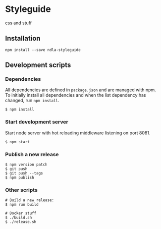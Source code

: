# Styleguide

css and stuff

## Installation

```
npm install --save ndla-styleguide
```

## Development scripts

### Dependencies

All dependencies are defined in `package.json` and are managed with npm. To
initially install all dependencies and when the list dependency has changed,
run `npm install`.

```
$ npm install
```

### Start development server

Start node server with hot reloading middleware listening on port 8081.

```
$ npm start
```

### Publish a new release

```
$ npm version patch
$ git push
$ git push --tags
$ npm publish
```

### Other scripts

```
# Build a new release:
$ npm run build
```

```
# Docker stuff
$ ./build.sh
$ ./release.sh
```

